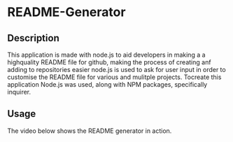 # README-Generator

## Description

This application is made with node.js to aid developers in making a a highquality README file for github, making the process of creating anf adding to repositories easier
node.js is used to ask for user input in order to customise the README file for various and mulitple projects. Tocreate this application Node.js was used, along with NPM packages,
specifically inquirer. 


## Usage

The video below shows the README generator in action. 





